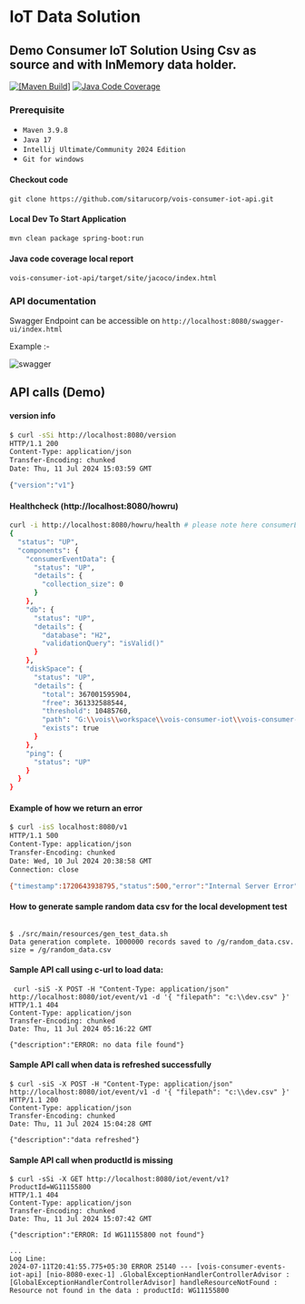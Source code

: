 # IoT Data Solution

## Demo Consumer IoT Solution Using Csv as source and with InMemory data holder.



[![[Maven Build]](https://github.com/sitarucorp/vois-consumer-iot-api/actions/workflows/maven.yml/badge.svg)](https://github.com/sitarucorp/vois-consumer-iot-api/actions/workflows/maven.yml) [![Java Code Coverage](https://github.com/sitarucorp/vois-consumer-iot-api/actions/workflows/deploy-jacoco-report-ghpages.yml/badge.svg)](https://github.com/sitarucorp/vois-consumer-iot-api/actions/workflows/deploy-jacoco-report-ghpages.yml)


### Prerequisite 
* `Maven 3.9.8`
* `Java 17`
* `Intellij Ultimate/Community 2024 Edition`
* `Git for windows`

#### Checkout code
```shell
git clone https://github.com/sitarucorp/vois-consumer-iot-api.git
```
#### Local Dev To Start Application
```bash
mvn clean package spring-boot:run
```
#### Java code coverage local report
`vois-consumer-iot-api/target/site/jacoco/index.html`

### API documentation 
Swagger Endpoint can be accessible on 
```http://localhost:8080/swagger-ui/index.html```

Example :- 

![swagger](doc.png)

## API calls (Demo)

#### version info
```bash
$ curl -sSi http://localhost:8080/version
HTTP/1.1 200
Content-Type: application/json
Transfer-Encoding: chunked
Date: Thu, 11 Jul 2024 15:03:59 GMT

{"version":"v1"}
```
#### Healthcheck (http://localhost:8080/howru)
```bash 
curl -i http://localhost:8080/howru/health # please note here consumerEventData shows size of the collection getting loaded in health checks.
{
  "status": "UP",
  "components": {
    "consumerEventData": {
      "status": "UP",
      "details": {
        "collection_size": 0
      }
    },
    "db": {
      "status": "UP",
      "details": {
        "database": "H2",
        "validationQuery": "isValid()"
      }
    },
    "diskSpace": {
      "status": "UP",
      "details": {
        "total": 367001595904,
        "free": 361332588544,
        "threshold": 10485760,
        "path": "G:\\vois\\workspace\\vois-consumer-iot\\vois-consumer-iot-api\\.",
        "exists": true
      }
    },
    "ping": {
      "status": "UP"
    }
  }
}
```
#### Example of how we return an error
```bash
$ curl -isS localhost:8080/v1
HTTP/1.1 500
Content-Type: application/json
Transfer-Encoding: chunked
Date: Wed, 10 Jul 2024 20:38:58 GMT
Connection: close

{"timestamp":1720643938795,"status":500,"error":"Internal Server Error","path":"/v1"}

```

#### How to generate sample random data csv for the local development test
```shell

$ ./src/main/resources/gen_test_data.sh
Data generation complete. 1000000 records saved to /g/random_data.csv. size = /g/random_data.csv

```
#### Sample API call using c-url to load data:
```shell
 curl -siS -X POST -H "Content-Type: application/json" http://localhost:8080/iot/event/v1 -d '{ "filepath": "c:\\dev.csv" }'
HTTP/1.1 404
Content-Type: application/json
Transfer-Encoding: chunked
Date: Thu, 11 Jul 2024 05:16:22 GMT

{"description":"ERROR: no data file found"}
```

#### Sample API call when data is refreshed successfully
```shell
$ curl -siS -X POST -H "Content-Type: application/json" http://localhost:8080/iot/event/v1 -d '{ "filepath": "c:\\dev.csv" }'
HTTP/1.1 200
Content-Type: application/json
Transfer-Encoding: chunked
Date: Thu, 11 Jul 2024 15:04:28 GMT

{"description":"data refreshed"}
```

#### Sample API call when productId is missing
```shell
$ curl -sSi -X GET http://localhost:8080/iot/event/v1?ProductId=WG11155800
HTTP/1.1 404
Content-Type: application/json
Transfer-Encoding: chunked
Date: Thu, 11 Jul 2024 15:07:42 GMT

{"description":"ERROR: Id WG11155800 not found"}

...
Log Line:
2024-07-11T20:41:55.775+05:30 ERROR 25140 --- [vois-consumer-events-iot-api] [nio-8080-exec-1] .GlobalExceptionHandlerControllerAdvisor : [GlobalExceptionHandlerControllerAdvisor] handleResourceNotFound : Resource not found in the data : productId: WG11155800

```